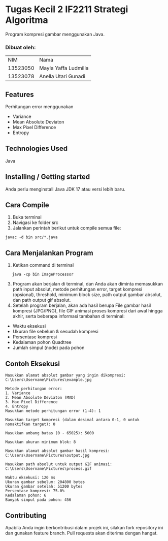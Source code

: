 # Tugas Kecil 2 IF2211 Strategi Algoritma
Program kompresi gambar menggunakan Java.


<div id="contributor">
  <strong>
    <h3>Dibuat oleh: </h3>
    <table align="center">
      <tr>
        <td>NIM</td>
        <td>Nama</td>
      </tr>
      <tr>
        <td>13523050</td>
        <td>Mayla Yaffa Ludmilla</td>
      </tr>
      <tr>
        <td>13523078</td>
        <td>Anella Utari Gunadi</td>
      </tr>
    </table>
  </strong>
</div>

## Features
Perhitungan error menggunakan
* Variance
* Mean Absolute Deviaton
* Max Pixel Difference
* Entropy

## Technologies Used
Java

## Installing / Getting started
Anda perlu menginstall Java JDK 17 atau versi lebih baru.

## Cara Compile
1. Buka terminal
2. Navigasi ke folder src
3. Jalankan perintah berikut untuk compile semua file:
```
javac -d bin src/*.java
```

## Cara Menjalankan Program
1. Ketikan command di terminal
```
   java -cp bin ImageProcessor
```
3. Program akan berjalan di terminal, dan Anda akan diminta memasukkan path input absolut, metode perhitungan error, target kompresi (opsional), threshold, minimum block size, path output gambar absolut, dan path output gif absolut.
4. Setelah program berjalan, akan ada hasil berupa File gambar hasil kompresi (JPG/PNG), file GIF animasi proses kompresi dari awal hingga akhir, serta beberapa informasi tambahan di terminal:
- Waktu eksekusi
- Ukuran file sebelum & sesudah kompresi
- Persentase kompresi
- Kedalaman pohon Quadtree
- Jumlah simpul (node) pada pohon

## Contoh Eksekusi
```
Masukkan alamat absolut gambar yang ingin dikompresi:
C:\Users\Username\Pictures\example.jpg

Metode perhitungan error:
1. Variance
2. Mean Absolute Deviaton (MAD)
3. Max Pixel Difference
4. Entropy
Masukkan metode perhitungan error (1-4): 1

Masukkan target kompresi (dalam desimal antara 0-1, 0 untuk nonaktifkan target): 0

Masukkan ambang batas (0 - 65025): 5000

Masukkan ukuran minimum blok: 8

Masukkan alamat absolut gambar hasil kompresi:
C:\Users\Username\Pictures\output.jpg

Masukkan path absolut untuk output GIF animasi:
C:\Users\Username\Pictures\process.gif

Waktu eksekusi: 120 ms
Ukuran gambar sebelum: 204800 bytes
Ukuran gambar setelah: 51200 bytes
Persentase kompresi: 75.0%
Kedalaman pohon: 6
Banyak simpul pada pohon: 456

```

## Contributing
Apabila Anda ingin berkontribusi dalam projek ini, silakan fork repository ini dan gunakan feature branch. Pull requests akan diterima dengan hangat.

